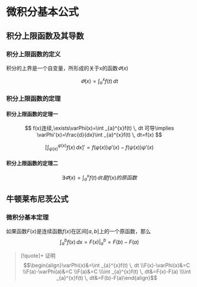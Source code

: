 # 微积分基本公式

## 积分上限函数及其导数

### 积分上限函数的定义

积分的上界是一个自变量，所形成的关于x的函数$\varPhi(x)$

$$
\varPhi(x)=\int _{a}^{x}f(t) \, dt
$$

### 积分上限函数的定理

#### 积分上限函数的定理一

$$
f(x)连续,\exists\varPhi(x)=\int _{a}^{x}f(t) \, dt 可导\implies \varPhi'(x)=\frac{d}{dx}\int _{a}^{x}f(t) \, dt=f(x)
$$

$$
\left[ \int ^{\varphi(x)}_{\psi(x)}f(x) \, dx  \right]'=f(\varphi(x))\varphi'(x)-f(\psi(x))\psi'(x)
$$

#### 积分上限函数的定理二

$$
\exists\varPhi(x)=\int _{a}^{x}f(t) \, dt是f(x)的原函数
$$

## 牛顿莱布尼茨公式

### 微积分基本定理

如果函数$F(x)$是连续函数$f(x)$在区间$[a,b]$上的一个原函数，那么
$$
\int ^{b}_{a}f(x) \, dx=F(x)|_{a}^{b} =F(b)-F(a)
$$

>[!quote]+ 证明
> $$\begin{align}\varPhi(x)&=\int _{a}^{x}f(t) \, dt \\F(x)-\varPhi(x)&=C \\F(a)-\varPhi(a)&=C \\F(a)&=C \\\int _{a}^{x}f(t) \, dt&=F(x)-F(a) \\\int _{a}^{x}f(t) \, dt&=F(b)-F(a)\end{align}$$
